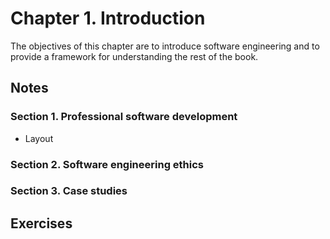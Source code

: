 # Chapter 1. Introduction
The objectives of this chapter are to introduce software engineering and
to provide a framework for understanding the rest of the book.
## Notes
### Section 1. Professional software development
- Layout
### Section 2. Software engineering ethics
### Section 3. Case studies

## Exercises
